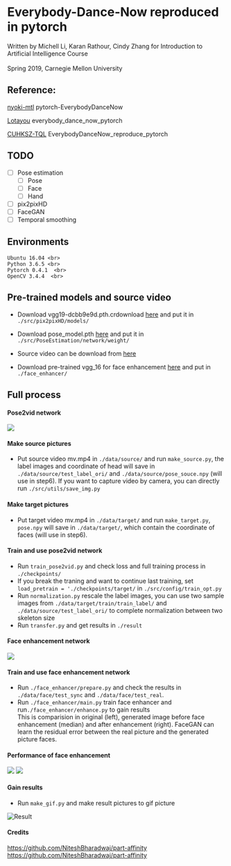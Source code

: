 # Everybody-Dance-Now reproduced in pytorch
	
Written by Michell Li, Karan Rathour, Cindy Zhang for Introduction to Artificial Intelligence Course<br>
<br>
Spring 2019, Carnegie Mellon University
	
## Reference:
	
[nyoki-mtl](https://github.com/nyoki-mtl) pytorch-EverybodyDanceNow

[Lotayou](https://github.com/Lotayou) everybody_dance_now_pytorch

[CUHKSZ-TQL](https://github.com/CUHKSZ-TQL) EverybodyDanceNow_reproduce_pytorch
	
## TODO
	
- [ ] Pose estimation
	- [ ] Pose
	- [ ] Face
	- [ ] Hand
- [ ] pix2pixHD
- [ ] FaceGAN
- [ ] Temporal smoothing
	
## Environments
	Ubuntu 16.04 <br>
	Python 3.6.5 <br>
	Pytorch 0.4.1  <br>
	OpenCV 3.4.4  <br>
	
## Pre-trained models and source video
* Download vgg19-dcbb9e9d.pth.crdownload [here](https://drive.google.com/file/d/1JG-pLXkPmyx3o4L33rG5WMJKMoOjlXhl/view?usp=sharing) and put it in `./src/pix2pixHD/models/`  <br>
	
* Download pose_model.pth [here](https://drive.google.com/file/d/1DDBQsoZ94N4NRKxZbwyEXt7Tz8KqgS_w/view?usp=sharing) and put it in `./src/PoseEstimation/network/weight/`   <br>
	
* Source video can be download from [here](https://drive.google.com/file/d/1drRBJypNGqOZV9WFutEzDYXkEelUjZXh/view?usp=sharing)
	
* Download pre-trained vgg_16 for face enhancement [here](https://drive.google.com/file/d/180WgIzh0aV1Aayl_b1X7mIhVhDUcW3b1/view?usp=sharing) and put in `./face_enhancer/`
	
## Full process
#### Pose2vid network
	
![](/result/pic1.png)
#### Make source pictures
* Put source video mv.mp4 in `./data/source/` and run `make_source.py`, the label images and coordinate of head will save in `./data/source/test_label_ori/` and `./data/source/pose_souce.npy` (will use in step6). If you want to capture video by camera, you can directly run `./src/utils/save_img.py`
#### Make target pictures
* Put target video mv.mp4 in `./data/target/` and run `make_target.py`, `pose.npy` will save in `./data/target/`, which contain the coordinate of faces (will use in step6).
#### Train and use pose2vid network
* Run `train_pose2vid.py` and check loss and full training process in `./checkpoints/`
* If you break the traning and want to continue last training, set `load_pretrain = './checkpoints/target/` in `./src/config/train_opt.py`
* Run `normalization.py` rescale the label images, you can use two sample images from `./data/target/train/train_label/` and `./data/source/test_label_ori/` to complete normalization between two skeleton size
* Run `transfer.py` and get results in `./result`
#### Face enhancement network
	
![](/result/pic2.png)
#### Train and use face enhancement network
* Run `./face_enhancer/prepare.py` and check the results in `./data/face/test_sync` and `./data/face/test_real`.
* Run `./face_enhancer/main.py` train face enhancer and run`./face_enhancer/enhance.py` to gain results <br>
This is comparision in original (left), generated image before face enhancement (median) and after enhancement (right). FaceGAN can learn the residual error between the real picture and the generated picture faces.
	
#### Performance of face enhancement 
![](/result/37500_enhanced_full.png)
![](/result/37500_enhanced_head.png)
	
#### Gain results
* Run `make_gif.py` and make result pictures to gif picture
	
![Result](/result/output.gif)
	
	
#### Credits
https://github.com/NiteshBharadwaj/part-affinity
https://github.com/NiteshBharadwaj/part-affinity
